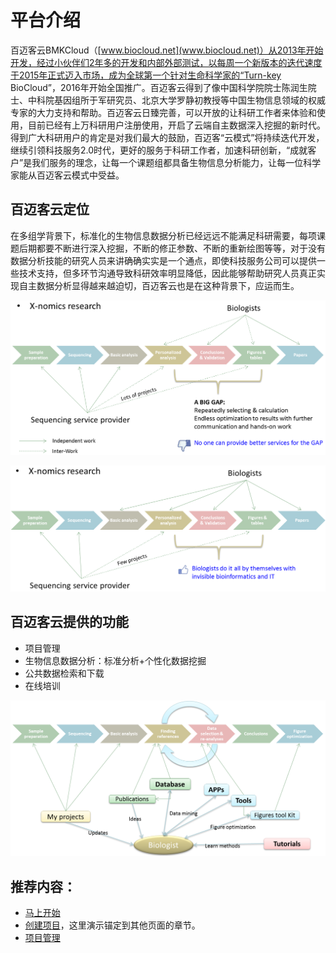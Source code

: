 # 平台介绍

百迈客云BMKCloud（[www.biocloud.net](www.biocloud.net)）从2013年开始开发，经过小伙伴们2年多的开发和内部外部测试，以每周一个新版本的迭代速度于2015年正式迈入市场，成为全球第一个针对生命科学家的“Turn-key BioCloud”，2016年开始全国推广。百迈客云得到了像中国科学院院士陈润生院士、中科院基因组所于军研究员、北京大学罗静初教授等中国生物信息领域的权威专家的大力支持和帮助。百迈客云日臻完善，可以开放的让科研工作者来体验和使用，目前已经有上万科研用户注册使用，开启了云端自主数据深入挖掘的新时代。得到广大科研用户的肯定是对我们最大的鼓励，百迈客“云模式”将持续迭代开发，继续引领科技服务2.0时代，更好的服务于科研工作者，加速科研创新，“成就客户”是我们服务的理念，让每一个课题组都具备生物信息分析能力，让每一位科学家能从百迈客云模式中受益。

## 百迈客云定位

在多组学背景下，标准化的生物信息数据分析已经远远不能满足科研需要，每项课题后期都要不断进行深入挖掘，不断的修正参数、不断的重新绘图等等，对于没有数据分析技能的研究人员来讲确确实实是一个通点，即使科技服务公司可以提供一些技术支持，但多环节沟通导致科研效率明显降低，因此能够帮助研究人员真正实现自主数据分析显得越来越迫切，百迈客云也是在这种背景下，应运而生。

![传统模式提现出的科研痛点](./intro-img/intro-1.png)

![百迈客云出现后](./intro-img/intro-2.png)

## 百迈客云提供的功能

* 项目管理
* 生物信息数据分析：标准分析+个性化数据挖掘
* 公共数据检索和下载
* 在线培训

![百迈客云功能展示](./intro-img/intro-3.png)

## 推荐内容：

* [马上开始](get-started/quick-start.md)
* [创建项目](get-started/quick-start.md#创建项目)，这里演示锚定到其他页面的章节。
* [项目管理](manage-an-analysis-environment.md)
